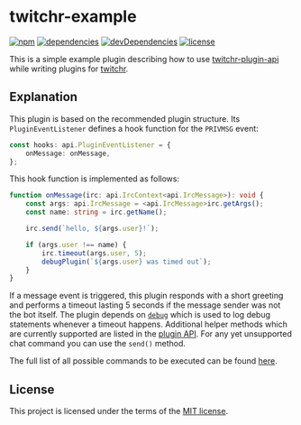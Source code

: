 # twitchr-example
[![npm](https://img.shields.io/npm/v/twitchr-example.svg)](https://www.npmjs.com/package/twitchr-example)
[![dependencies](https://img.shields.io/david/twitchr/twitchr-example.svg)](https://david-dm.org/twitchr/twitchr-example#info=dependencies&view=table)
[![devDependencies](https://img.shields.io/david/dev/twitchr/twitchr-example.svg)](https://david-dm.org/twitchr/twitchr-example#info=devDependencies&view=table)
[![license](https://img.shields.io/badge/license-MIT-blue.svg)](https://opensource.org/licenses/MIT)

This is a simple example plugin describing how to use [twitchr-plugin-api](https://github.com/twitchr/twitchr-plugin-api) while writing plugins for [twitchr](https://github.com/twitchr/twitchr).

## Explanation

This plugin is based on the recommended plugin structure.
Its `PluginEventListener` defines a hook function for the `PRIVMSG` event:

```ts
const hooks: api.PluginEventListener = {
    onMessage: onMessage,
};
```

This hook function is implemented as follows:

```ts
function onMessage(irc: api.IrcContext<api.IrcMessage>): void {
    const args: api.IrcMessage = <api.IrcMessage>irc.getArgs();
    const name: string = irc.getName();

    irc.send(`hello, ${args.user}!`);

    if (args.user !== name) {
        irc.timeout(args.user, 5);
        debugPlugin(`${args.user} was timed out`);
    }
}
```

If a message event is triggered, this plugin responds with a short greeting and performs a timeout lasting 5 seconds if the message sender was not the bot itself.
The plugin depends on [`debug`](https://www.npmjs.com/package/debug) which is used to log debug statements whenever a timeout happens.
Additional helper methods which are currently supported are listed in the [plugin API](https://github.com/twitchr/twitchr-plugin-api/blob/master/index.d.ts).
For any yet unsupported chat command you can use the `send()` method.

The full list of all possible commands to be executed can be found [here](https://help.twitch.tv/customer/portal/articles/659095-chat-moderation-commands).

## License

This project is licensed under the terms of the [MIT license](https://github.com/twitchr/twitchr-example/blob/master/LICENSE).
